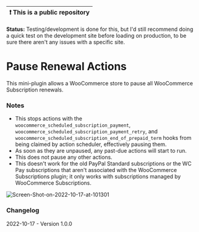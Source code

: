 | :exclamation:  This is a public repository |
|--------------------------------------------|


**Status:** Testing/development is done for this, but I'd still recommend doing a quick test on the development site before loading on production, to be sure there aren't any issues with a specific site.

# Pause Renewal Actions
This mini-plugin allows a WooCommerce store to pause all WooCommerce Subscription renewals.

### Notes
- This stops actions with the `woocommerce_scheduled_subscription_payment`, `woocommerce_scheduled_subscription_payment_retry`, and `woocommerce_scheduled_subscription_end_of_prepaid_term` hooks from being claimed by action scheduler, effectively pausing them.
- As soon as they are unpaused, any past-due actions will start to run.
- This does not pause any other actions.
- This doesn't work for the old PayPal Standard subscriptions or the WC Pay subscriptions that aren't associated with the WooCommerce Subscriptions plugin; it only works with subscriptions managed by WooCommerce Subscriptions.

![Screen-Shot-on-2022-10-17-at-101301](https://github.com/a8cteam51/pause-renewal-actions/assets/2067992/6bd3c11d-e8ac-4606-92cd-b7b6ebe611eb)


### Changelog
2022-10-17 - Version 1.0.0
